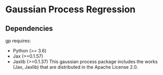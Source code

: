 # Gaussian Process Regression

## Dependencies

gp requires:

- Python (>= 3.6)
- Jax (>=0.1.57)
- Jaxlib (>=0.1.37)
This gaussian process package includes the works (Jax, Jaxlib) that are distributed in the Apache License 2.0.